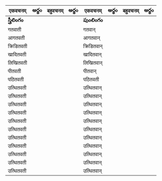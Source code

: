 


| एकवचनम् | అర్థం | बहुवचनम् | అర్థం | एकवचनम् | అర్థం | बहुवचनम् | అర్థం |
|----------|--------|--------|-------|-------|--------|-------|-------|
|**స్త్రీలింగం**||||**పుంలింగం**||||
| गतवाती  |  | | | गतवान् | | | |
| आगतवती | | | |  आगतवान् | | | |
| क्रिडितवती | | | | क्रिडितवान् | | | |
| खादितवती  | | | | खादितवान् | | | |
| लिखितवती | | | | लिखितवान् | | | |
| पीतवती | | | | पीतवान् | | | |
| पठितवती | | | | पठितवती | | | |
| उत्थितवती | | | | उत्थितवान् | | | |
| उत्थितवती | | | | उत्थितवान् | | | |
| उत्थितवती | | | | उत्थितवान् | | | |
| उत्थितवती | | | | उत्थितवान् | | | |
| उत्थितवती | | | | उत्थितवान् | | | |
| उत्थितवती | | | | उत्थितवान् | | | |
| उत्थितवती | | | | उत्थितवान् | | | |
| उत्थितवती | | | | उत्थितवान् | | | |
| उत्थितवती | | | | उत्थितवान् | | | |
| उत्थितवती | | | | उत्थितवान् | | | |
| उत्थितवती | | | | उत्थितवान् | | | |

